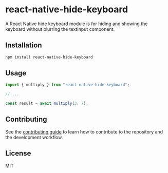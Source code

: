# react-native-hide-keyboard

A React Native hide keyboard module is for hiding and showing the keyboard without blurring the textInput component.

## Installation

```sh
npm install react-native-hide-keyboard
```

## Usage

```js
import { multiply } from "react-native-hide-keyboard";

// ...

const result = await multiply(3, 7);
```

## Contributing

See the [contributing guide](CONTRIBUTING.md) to learn how to contribute to the repository and the development workflow.

## License

MIT
